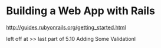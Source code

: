 Building a Web App with Rails
==============================

http://guides.rubyonrails.org/getting_started.html

left off at >> last part of 5.10 Adding Some Validationl

